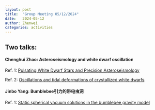 ```yaml
---
layout: post
title:  "Group Meeting 05/12/2024"
date:   2024-05-12
author: Zhenwei
categories: activities
---
```


## Two talks:

#### Chenghui Zhao: Asteroseismology and white dwarf oscillation

Ref. 1: [Pulsating White Dwarf Stars and Precision Asteroseismology](https://www.annualreviews.org/content/journals/10.1146/annurev.astro.46.060407.145250)

Ref. 2: [Oscillations and tidal deformations of crystallized white dwarfs](https://academic.oup.com/mnras/article/521/1/926/7067266)


#### Jinbo Yang: Bumblebee引力的带电虫洞

Ref. 1: [Static spherical vacuum solutions in the bumblebee gravity model](https://inspirehep.net/literature/2147163)

